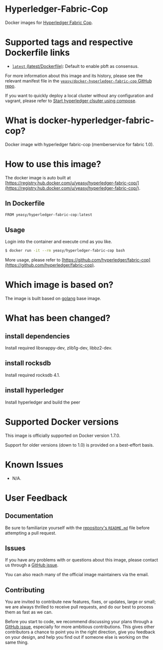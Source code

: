 Hyperledger-Fabric-Cop
===
Docker images for [Hyperledger Fabric Cop](https://github.com/hyperledger/fabric-cop).

# Supported tags and respective Dockerfile links

* [`latest` (latest/Dockerfile)](https://github.com/yeasy/docker-hyperledger-fabric-cop/blob/master/Dockerfile): Default to enable pbft as consensus.

For more information about this image and its history, please see the relevant manifest file in the [`yeasy/docker-hyperledger-fabric-cop` GitHub repo](https://github.com/yeasy/docker-hyperledger-fabric-cop).

If you want to quickly deploy a local cluster without any configuration and vagrant, please refer to [Start hyperledger clsuter using compose](https://github.com/yeasy/docker-compose-files#hyperledger).

# What is docker-hyperledger-fabric-cop?
Docker image with hyperledger fabric-cop (memberservice for fabric 1.0).

# How to use this image?
The docker image is auto built at [https://registry.hub.docker.com/u/yeasy/hyperledger-fabric-cop/](https://registry.hub.docker.com/u/yeasy/hyperledger-fabric-cop/).

## In Dockerfile
```sh
FROM yeasy/hyperledger-fabric-cop:latest
```

## Usage

Login into the container and execute cmd as you like.

```sh
$ docker run -it --rm yeasy/hyperledger-fabric-cop bash
```
More usage, please refer to [https://github.com/hyperledger/fabric-cop](https://github.com/hyperledger/fabric-cop).

# Which image is based on?
The image is built based on [golang](https://hub.docker.com/_/golang/) base image.

# What has been changed?
## install dependencies
Install required  libsnappy-dev, zlib1g-dev, libbz2-dev.

## install rocksdb
Install required  rocksdb 4.1.

## install hyperledger
Install hyperledger and build the peer 

# Supported Docker versions

This image is officially supported on Docker version 1.7.0.

Support for older versions (down to 1.0) is provided on a best-effort basis.

# Known Issues
* N/A.

# User Feedback
## Documentation
Be sure to familiarize yourself with the [repository's `README.md`](https://github.com/yeasy/docker-hyperledger-fabric-cop/blob/master/README.md) file before attempting a pull request.

## Issues
If you have any problems with or questions about this image, please contact us through a [GitHub issue](https://github.com/yeasy/docker-hyperledger-fabric-cop/issues).

You can also reach many of the official image maintainers via the email.

## Contributing

You are invited to contribute new features, fixes, or updates, large or small; we are always thrilled to receive pull requests, and do our best to process them as fast as we can.

Before you start to code, we recommend discussing your plans through a [GitHub issue](https://github.com/yeasy/docker-hyperledger-fabric-cop/issues), especially for more ambitious contributions. This gives other contributors a chance to point you in the right direction, give you feedback on your design, and help you find out if someone else is working on the same thing.
